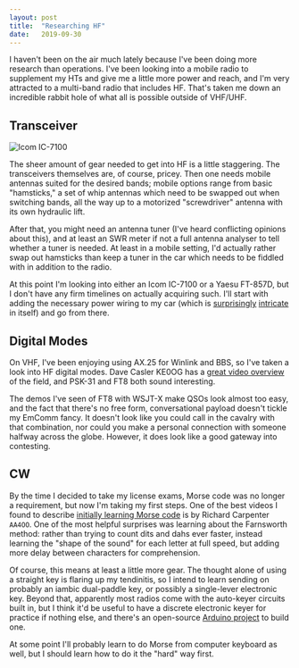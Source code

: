 ```yaml
---
layout: post
title:  "Researching HF"
date:   2019-09-30
---
```

I haven't been on the air much lately because I've been doing more research than operations. I've
been looking into a mobile radio to supplement my HTs and give me a little more power and reach, and
I'm very attracted to a multi-band radio that includes HF. That's taken me down an incredible rabbit
hole of what all is possible outside of VHF/UHF.

## Transceiver

![Icom IC-7100](https://1.bp.blogspot.com/-Ottis0T_X0E/XZ4tO_vk0vI/AAAAAAABqeI/CIDEz5CspUoIdYXQvkjniKZABtpuFmzlQCLcBGAsYHQ/s320/icom_ic-7100.jpg)

The sheer amount of gear needed to get into HF is a little staggering. The transceivers themselves
are, of course, pricey. Then one needs mobile antennas suited for the desired bands; mobile options
range from basic "hamsticks," a set of whip antennas which need to be swapped out when switching
bands, all the way up to a motorized "screwdriver" antenna with its own hydraulic lift.

After that, you might need an antenna tuner (I've heard conflicting opinions about this), and at
least an SWR meter if not a full antenna analyser to tell whether a tuner is needed. At least in a
mobile setting, I'd actually rather swap out hamsticks than keep a tuner in the car which needs to
be fiddled with in addition to the radio.

At this point I'm looking into either an Icom IC-7100 or a Yaesu FT-857D, but I don't have any firm
timelines on actually acquiring such. I'll start with adding the necessary power wiring to my car
(which is [surprisingly](http://www.k0bg.com/wiring.html)
[intricate](https://hamradioschool.com/going-mobile-install-a-station-in-your-vehicle-part-1/) in
itself) and go from there.

## Digital Modes

On VHF, I've been enjoying using AX.25 for Winlink and BBS, so I've taken a look into HF digital
modes. Dave Casler KE0OG has a [great video overview](https://youtu.be/zHXScGrsw-A) of the field,
and PSK-31 and FT8 both sound interesting.

The demos I've seen of FT8 with WSJT-X make QSOs look almost too easy, and the fact that there's no
free form, conversational payload doesn't tickle my EmComm fancy. It doesn't look like you could
call in the cavalry with that combination, nor could you make a personal connection with someone
halfway across the globe. However, it does look like a good gateway into contesting.

## CW

By the time I decided to take my license exams, Morse code was no longer a requirement, but now I'm
taking my first steps. One of the best videos I found to
describe [initially learning Morse code](https://youtu.be/mbp-d-u4aLc) is by Richard
Carpenter `AA4OO`. One of the most helpful surprises was learning about the Farnsworth method:
rather than trying to count dits and dahs ever faster, instead learning the "shape of the sound" for
each letter at full speed, but adding more delay between characters for comprehension.

Of course, this means at least a little more gear. The thought alone of using a straight key is
flaring up my tendinitis, so I intend to learn sending on probably an iambic dual-paddle key, or
possibly a single-lever electronic key. Beyond that, apparently most radios come with the auto-keyer
circuits built in, but I think it'd be useful to have a discrete electronic keyer for practice if
nothing else, and there's an open-source
[Arduino project](https://blog.radioartisan.com/arduino-cw-keyer/) to build one.

At some point I'll probably learn to do Morse from computer keyboard as well, but I should learn how
to do it the "hard" way first.

